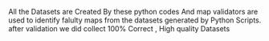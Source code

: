 All the Datasets are Created By these python codes 
And map validators are used to identify falulty maps from the datasets generated by Python Scripts. after validation we did collect 100% Correct , High quality Datasets
